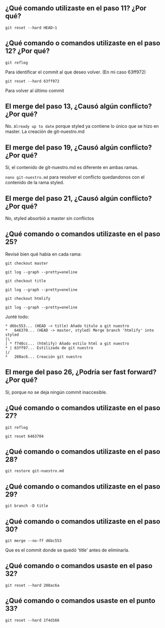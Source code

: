 ## ¿Qué comando utilizaste en el paso 11? ¿Por qué?
  
`git reset --hard HEAD~1`
  
## ¿Qué comando o comandos utilizaste en el paso 12? ¿Por qué?
  
`git reflog`
  
Para identificar el commit al que deseo volver. (En mi caso 63ff972)
  
`git reset --hard 63ff972`
  
Para volver al último commit
  
## El merge del paso 13, ¿Causó algún conflicto? ¿Por qué?
  
No. `Already up to date` porque styled ya contiene lo único que se hizo en master. La creación de git-nuestro.md
  
## El merge del paso 19, ¿Causó algún conflicto? ¿Por qué?
  
Sí, el contenido de git-nuestro.md es diferente en ambas ramas.
  
`nano git-nuestro.md` para resolver el conflicto quedandonos con el contenido de la rama styled.
  
## El merge del paso 21, ¿Causó algún conflicto? ¿Por qué?
  
No, styled absorbió a master sin conflictos
  
## ¿Qué comando o comandos utilizaste en el paso 25?
  
Revisé bien qué había en cada rama:
  
`git checkout master`

`git log --graph --pretty=oneline`

`git checkout title`

`git log --graph --pretty=oneline`

`git checkout htmlify`

`git log --graph --pretty=oneline`
  
Junté todo:
  
```
* d6bc553... (HEAD -> title) Añado titulo a git nuestro
*   646370... (HEAD -> master, styled) Merge branch 'htmlify' into styled
|\
| * f740cc... (htmlify) Añado estilo html a git nuestro
* | 63ff97... Estilizado de git nuestro
|/
*   208ac6... Creación git nuestro
```
  
## El merge del paso 26, ¿Podría ser fast forward? ¿Por qué?
  
Sí, porque no se deja ningún commit inaccesible.
  
## ¿Qué comando o comandos utilizaste en el paso 27?

`git reflog`
  
`git reset 6463704`
  
## ¿Qué comando o comandos utilizaste en el paso 28?
  
`git restore git-nuestro.md`
  
## ¿Qué comando o comandos utilizaste en el paso 29?
  
`git branch -D title`
  
## ¿Qué comando o comandos utilizaste en el paso 30?
  
`git merge --no-ff d6bc553`
  
Que es el commit donde se quedó 'title' antes de eliminarla.
  
## ¿Qué comando o comandos usaste en el paso 32?
  
`git reset --hard 208ac6a`
  
## ¿Qué comando o comandos usaste en el punto 33?
  
`git reset --hard 1f4d166`
  